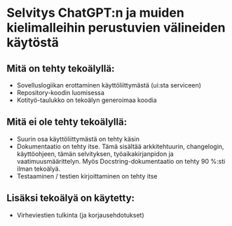 # Selvitys ChatGPT:n ja muiden kielimalleihin perustuvien välineiden käytöstä

## Mitä on tehty tekoälyllä:
- Sovelluslogiikan erottaminen käyttöliittymästä (ui:sta serviceen)
- Repository-koodin luomisessa
- Kotityö-taulukko on tekoälyn generoimaa koodia

## Mitä ei ole tehty tekoälyllä:
- Suurin osa käyttöliittymästä on tehty käsin
- Dokumentaatio on tehty itse. Tämä sisältää arkkitehtuurin, changelogin, käyttöohjeen, tämän selvityksen, työaikakirjanpidon ja vaatimuusmäärittelyn. Myös Docstring-dokumentaatio on tehty 90 %:sti ilman tekoälyä.
- Testaaminen / testien kirjoittaminen on tehty itse

## Lisäksi tekoälyä on käytetty:
- Virheviestien tulkinta (ja korjausehdotukset)
